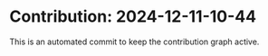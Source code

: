 # Contribution: 2024-12-11-10-44
This is an automated commit to keep the contribution graph active.
